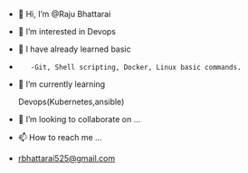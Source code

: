 - 👋 Hi, I’m @Raju Bhattarai
- 👀 I’m interested in  Devops
- 🌱 I have already learned basic
-        -Git, Shell scripting, Docker, Linux basic commands.  
- 🌱 I’m currently learning  
   
     Devops(Kubernetes,ansible)

- 💞️ I’m looking to collaborate on ...
- 📫 How to reach me ...
- rbhattarai525@gmail.com

<!---
horrondor/horrondor is a ✨ special ✨ repository because its `README.md` (this file) appears on your GitHub profile.
You can click the Preview link to take a look at your changes.
--->

